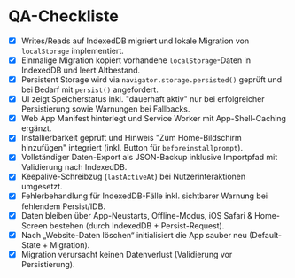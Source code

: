 # QA-Checkliste

- [x] Writes/Reads auf IndexedDB migriert und lokale Migration von `localStorage` implementiert.
- [x] Einmalige Migration kopiert vorhandene `localStorage`-Daten in IndexedDB und leert Altbestand.
- [x] Persistent Storage wird via `navigator.storage.persisted()` geprüft und bei Bedarf mit `persist()` angefordert.
- [x] UI zeigt Speicherstatus inkl. "dauerhaft aktiv" nur bei erfolgreicher Persistierung sowie Warnungen bei Fallbacks.
- [x] Web App Manifest hinterlegt und Service Worker mit App-Shell-Caching ergänzt.
- [x] Installierbarkeit geprüft und Hinweis "Zum Home-Bildschirm hinzufügen" integriert (inkl. Button für `beforeinstallprompt`).
- [x] Vollständiger Daten-Export als JSON-Backup inklusive Importpfad mit Validierung nach IndexedDB.
- [x] Keepalive-Schreibzug (`lastActiveAt`) bei Nutzerinteraktionen umgesetzt.
- [x] Fehlerbehandlung für IndexedDB-Fälle inkl. sichtbarer Warnung bei fehlendem Persist/IDB.
- [x] Daten bleiben über App-Neustarts, Offline-Modus, iOS Safari & Home-Screen bestehen (durch IndexedDB + Persist-Request).
- [x] Nach „Website-Daten löschen“ initialisiert die App sauber neu (Default-State + Migration).
- [x] Migration verursacht keinen Datenverlust (Validierung vor Persistierung).
